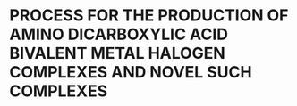 # PROCESS FOR THE PRODUCTION OF AMINO DICARBOXYLIC ACID BIVALENT METAL HALOGEN COMPLEXES AND NOVEL SUCH COMPLEXES